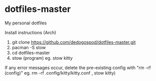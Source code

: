 # dotfiles-master
My personal dotfiles

Install instructions (Arch)
1. git clone https://github.com/dedogospod/dotfiles-master.git
2. pacman -S stow
3. cd dotfiles-master
4. stow (program) eg. stow kitty

If any error messages occur, delete the pre-existing config with "rm -rf (config)" eg. rm -rf .config/kitty/kitty.conf , stow kitty) 
